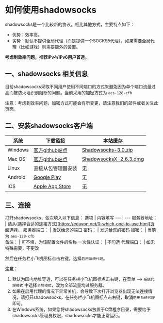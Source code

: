 # 如何使用shadowsocks

shadowsocks是一个比较新的协议，相比其他方式，主要特点如下：

 * 优势：效率高。
 * 劣势：默认不提供全局代理（而是提供一个SOCKS5代理），如果需要全局代理（比如游戏）则需要额外的设置。

**考虑到效率问题，推荐IPv4/IPv6用户首选。**

## 一、shadowsocks 相关信息

目前shadowsocks采取不同用户使用不同端口的方式来避免因为单个端口流量过高而被防火墙识别阻断的问题。当前采用的加密方式为 `aes-128-cfb`

注意：考虑到效率问题，加密方式可能会有所变更，请注意我们的邮件或者关注此页面。

## 二、安装shadowsocks客户端

系统 | 下载链接 | 本站缓存
--- | --- | ---
Windows | [官方github站点](https://github.com/shadowsocks/shadowsocks-windows/releases) | [Shadowsocks-3.0.zip](https://files.eduvpn.net/Shadowsocks-3.0.zip) 
Mac OS | [官方github站点](https://github.com/shadowsocks/shadowsocks-iOS/releases) | [ShadowsocksX-2.6.3.dmg](https://files.eduvpn.net/ShadowsocksX-2.6.3.dmg)
Linux | 直接从包管理器安装 | 无
Android | [Google Play](https://play.google.com/store/apps/details?id=com.github.shadowsocks) | 无
iOS | [Apple App Store](https://itunes.apple.com/cn/app/shadowsocks/id665729974?mt=8) | 无

## 三、连接

打开shadowsocks，依次填入以下信息：
选项 | 内容填写
--- | ---
服务器地址： | 请从(选择合适的连接方式)[https://eduvpn.net/0-which-one-to-use.html]页面选择。
服务器端口： | 发送给您的端口
密码： | 发送给您的密码
加密： | 当前为  `aes-128-cfb`  
备注： | 可不填，为该配置文件的名称
一次性认证： | 不勾选
代理端口： | 如无特殊需要，不更改


然后在任务栏小飞机图标点击右键，选择`启用系统代理`。

**注意：**

1. 默认为国内地址穿透，可以在任务栏小飞机图标点击右键，在菜单 --> `系统代理模式` 中选择`全局模式`，改为全部流量均过服务器。
2. 如果在启用代理的情况下异常关机，会导致下次打开浏览器出现无法连接情况，请打开shadowsocks，在任务栏小飞机图标点击右键，取消`启用系统代理`即可。
3. 在Windows系统，如果您将shadowsocks放置于C盘程序目录，需要给予shadowsocks管理员权限，shadowsocks才能正常运行。